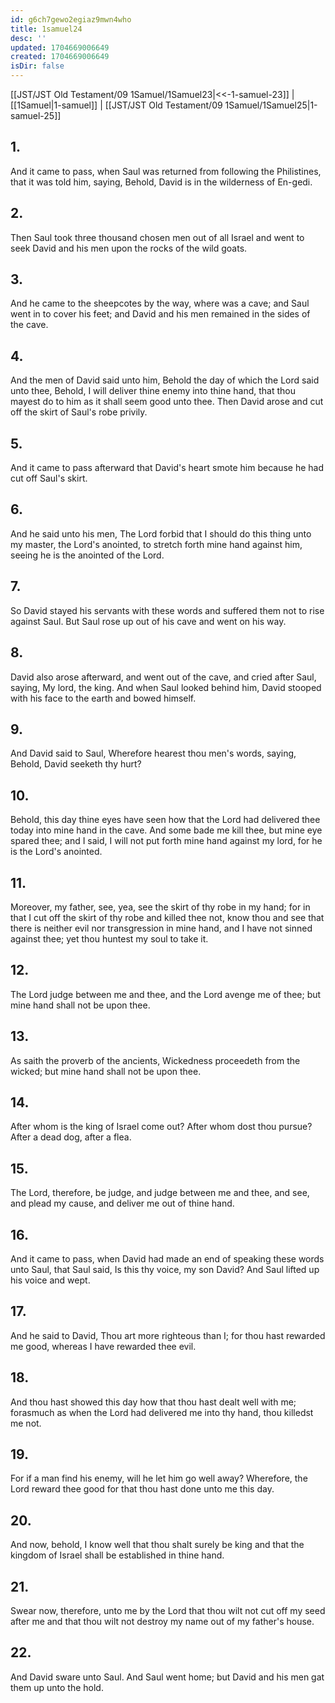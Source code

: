 ```yaml
---
id: g6ch7gewo2egiaz9mwn4who
title: 1samuel24
desc: ''
updated: 1704669006649
created: 1704669006649
isDir: false
---
```

[[JST/JST Old Testament/09 1Samuel/1Samuel23|<<-1-samuel-23]] | [[1Samuel|1-samuel]] | [[JST/JST Old Testament/09 1Samuel/1Samuel25|1-samuel-25]]
## 1.
And it came to pass, when Saul was returned from following the Philistines, that it was told him, saying, Behold, David is in the wilderness of En-gedi.
## 2.
Then Saul took three thousand chosen men out of all Israel and went to seek David and his men upon the rocks of the wild goats.
## 3.
And he came to the sheepcotes by the way, where was a cave; and Saul went in to cover his feet; and David and his men remained in the sides of the cave.
## 4.
And the men of David said unto him, Behold the day of which the Lord said unto thee, Behold, I will deliver thine enemy into thine hand, that thou mayest do to him as it shall seem good unto thee. Then David arose and cut off the skirt of Saul\'s robe privily.
## 5.
And it came to pass afterward that David\'s heart smote him because he had cut off Saul\'s skirt.
## 6.
And he said unto his men, The Lord forbid that I should do this thing unto my master, the Lord\'s anointed, to stretch forth mine hand against him, seeing he is the anointed of the Lord.
## 7.
So David stayed his servants with these words and suffered them not to rise against Saul. But Saul rose up out of his cave and went on his way.
## 8.
David also arose afterward, and went out of the cave, and cried after Saul, saying, My lord, the king. And when Saul looked behind him, David stooped with his face to the earth and bowed himself.
## 9.
And David said to Saul, Wherefore hearest thou men\'s words, saying, Behold, David seeketh thy hurt?
## 10.
Behold, this day thine eyes have seen how that the Lord had delivered thee today into mine hand in the cave. And some bade me kill thee, but mine eye spared thee; and I said, I will not put forth mine hand against my lord, for he is the Lord\'s anointed.
## 11.
Moreover, my father, see, yea, see the skirt of thy robe in my hand; for in that I cut off the skirt of thy robe and killed thee not, know thou and see that there is neither evil nor transgression in mine hand, and I have not sinned against thee; yet thou huntest my soul to take it.
## 12.
The Lord judge between me and thee, and the Lord avenge me of thee; but mine hand shall not be upon thee.
## 13.
As saith the proverb of the ancients, Wickedness proceedeth from the wicked; but mine hand shall not be upon thee.
## 14.
After whom is the king of Israel come out? After whom dost thou pursue? After a dead dog, after a flea.
## 15.
The Lord, therefore, be judge, and judge between me and thee, and see, and plead my cause, and deliver me out of thine hand.
## 16.
And it came to pass, when David had made an end of speaking these words unto Saul, that Saul said, Is this thy voice, my son David? And Saul lifted up his voice and wept.
## 17.
And he said to David, Thou art more righteous than I; for thou hast rewarded me good, whereas I have rewarded thee evil.
## 18.
And thou hast showed this day how that thou hast dealt well with me; forasmuch as when the Lord had delivered me into thy hand, thou killedst me not.
## 19.
For if a man find his enemy, will he let him go well away? Wherefore, the Lord reward thee good for that thou hast done unto me this day.
## 20.
And now, behold, I know well that thou shalt surely be king and that the kingdom of Israel shall be established in thine hand.
## 21.
Swear now, therefore, unto me by the Lord that thou wilt not cut off my seed after me and that thou wilt not destroy my name out of my father\'s house.
## 22.
And David sware unto Saul. And Saul went home; but David and his men gat them up unto the hold.

